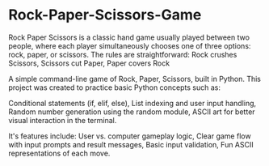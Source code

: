 # Rock-Paper-Scissors-Game
Rock Paper Scissors is a classic hand game usually played between two people, where each player simultaneously chooses one of three options: rock, paper, or scissors.  The rules are straightforward:  Rock crushes Scissors, Scissors cut Paper, Paper covers Rock

A simple command-line game of Rock, Paper, Scissors, built in Python.
This project was created to practice basic Python concepts such as:

Conditional statements (if, elif, else),
List indexing and user input handling,
Random number generation using the random module,
ASCII art for better visual interaction in the terminal.

It's features include:
User vs. computer gameplay logic,
Clear game flow with input prompts and result messages,
Basic input validation,
Fun ASCII representations of each move.

